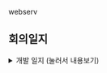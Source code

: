 webserv

## 회의일지
<details>
<summary> 개발 일지  (눌러서 내용보기) </summary>
<div markdown="1">

## 👩🏽‍💻 2월 19일 (금)
#### Complete
- 객체 정하기
- commit convention 정하기
#### TODO
- Request/Response flow chart 만들기 (yechoi)
- Config hpp 요소 정하기 (holee)
- Location Config hpp 요소 정하기 (jwon)

<br>

</div>
</details>